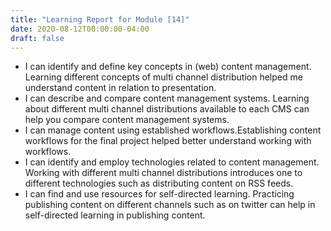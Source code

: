 ```yaml
---
title: "Learning Report for Module [14]"
date: 2020-08-12T00:00:00-04:00
draft: false
---
```

- I can identify and define key concepts in (web) content management. Learning different concepts of multi channel distribution helped me understand content in relation to presentation.
- I can describe and compare content management systems. Learning about different multi channel distributions available to each CMS can help you compare content management systems.
- I can manage content using established workflows.Establishing content workflows for the final project helped better understand working with workflows.
- I can identify and employ technologies related to content management. Working with different multi channel distributions introduces one to different technologies such as distributing content on RSS feeds.
- I can find and use resources for self-directed learning. Practicing publishing content on different channels such as on twitter can help in self-directed learning in publishing content.
